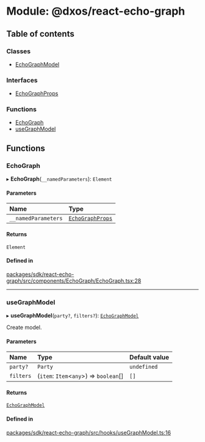 # Module: @dxos/react-echo-graph

## Table of contents

### Classes

- [EchoGraphModel](../classes/dxos_react_echo_graph.EchoGraphModel.md)

### Interfaces

- [EchoGraphProps](../interfaces/dxos_react_echo_graph.EchoGraphProps.md)

### Functions

- [EchoGraph](dxos_react_echo_graph.md#echograph)
- [useGraphModel](dxos_react_echo_graph.md#usegraphmodel)

## Functions

### EchoGraph

▸ **EchoGraph**(`__namedParameters`): `Element`

#### Parameters

| Name | Type |
| :------ | :------ |
| `__namedParameters` | [`EchoGraphProps`](../interfaces/dxos_react_echo_graph.EchoGraphProps.md) |

#### Returns

`Element`

#### Defined in

[packages/sdk/react-echo-graph/src/components/EchoGraph/EchoGraph.tsx:28](https://github.com/dxos/dxos/blob/32ae9b579/packages/sdk/react-echo-graph/src/components/EchoGraph/EchoGraph.tsx#L28)

___

### useGraphModel

▸ **useGraphModel**(`party?`, `filters?`): [`EchoGraphModel`](../classes/dxos_react_echo_graph.EchoGraphModel.md)

Create model.

#### Parameters

| Name | Type | Default value |
| :------ | :------ | :------ |
| `party?` | `Party` | `undefined` |
| `filters` | (`item`: `Item`<`any`\>) => `boolean`[] | `[]` |

#### Returns

[`EchoGraphModel`](../classes/dxos_react_echo_graph.EchoGraphModel.md)

#### Defined in

[packages/sdk/react-echo-graph/src/hooks/useGraphModel.ts:16](https://github.com/dxos/dxos/blob/32ae9b579/packages/sdk/react-echo-graph/src/hooks/useGraphModel.ts#L16)
